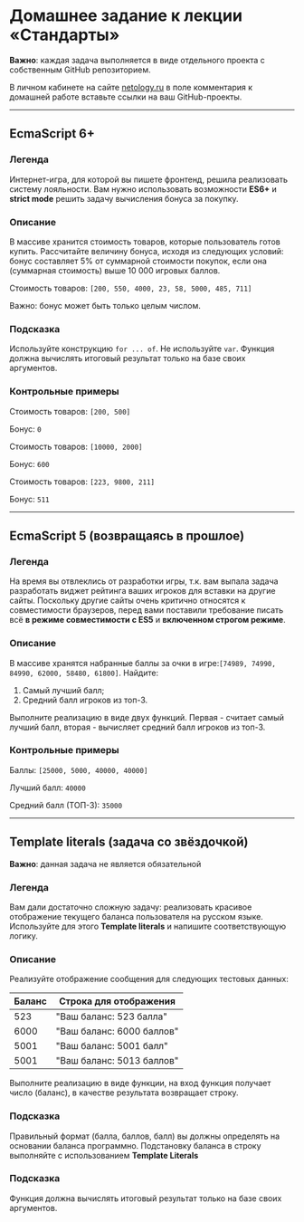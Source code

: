 # Домашнее задание к лекции «Стандарты»

**Важно**: каждая задача выполняется в виде отдельного проекта с собственным GitHub репозиторием.

В личном кабинете на сайте [netology.ru](http://netology.ru/) в поле комментария к домашней работе вставьте ссылки на ваш GitHub-проекты.

---

## EcmaScript 6+

### Легенда

Интернет-игра, для которой вы пишете фронтенд, решила реализовать систему лояльности. Вам нужно использовать возможности **ES6+** и **strict mode** решить задачу вычисления бонуса за покупку.

### Описание

В массиве хранится стоимость товаров, которые пользователь готов купить. Рассчитайте величину бонуса, исходя из следующих условий: бонус составляет 5% от суммарной стоимости покупок, если она (суммарная стоимость) выше 10 000 игровых баллов.

Стоимость товаров: `[200, 550, 4000, 23, 58, 5000, 485, 711]`

Важно: бонус может быть только целым числом.

### Подсказка

Используйте конструкцию `for ... of`. Не используйте `var`. Функция должна вычислять итоговый результат только на базе своих аргументов.

### Контрольные примеры

Стоимость товаров: `[200, 500]`

Бонус: `0`


Стоимость товаров: `[10000, 2000]`

Бонус: `600`


Стоимость товаров: `[223, 9800, 211]`

Бонус: `511`

---

## EcmaScript 5 (возвращаясь в прошлое)

### Легенда

На время вы отвлеклись от разработки игры, т.к. вам выпала задача разработать виджет рейтинга ваших игроков для вставки на другие сайты. Поскольку другие сайты очень критично относятся к совместимости браузеров, перед вами поставили требование писать всё **в режиме совместимости с ES5** и **включенном строгом режиме**.

### Описание

В массиве хранятся набранные баллы за очки в игре:`[74989, 74990, 84990, 62000, 58480, 61800]`.
Найдите:
1. Самый лучший балл;
1. Средний балл игроков из топ-3.

Выполните реализацию в виде двух функций. Первая - считает самый лучший балл, вторая - вычисляет средний балл игроков из топ-3.

### Контрольные примеры

Баллы: `[25000, 5000, 40000, 40000]`

Лучший балл: `40000`

Средний балл (ТОП-3): `35000`

---

## Template literals (задача со звёздочкой)

**Важно**: данная задача не является обязательной 

### Легенда

Вам дали достаточно сложную задачу: реализовать красивое отображение текущего баланса пользователя на русском языке. Используйте для этого **Template literals** и напишите соответствующую логику.

### Описание

Реализуйте отображение сообщения для следующих тестовых данных:

| Баланс | Строка для отображения |
| --- | --- |
| 523 |"Ваш баланс: 523 балла" |
| 6000 |"Ваш баланс: 6000 баллов" |
| 5001 |"Ваш баланс: 5001 балл" |
| 5001 |"Ваш баланс: 5013 баллов" |

Выполните реализацию в виде функции, на вход функция получает число (баланс), в качестве результата возвращает строку.

### Подсказка

Правильный формат (балла, баллов, балл) вы должны определять на основании баланса программно. Подстановку баланса в строку выполняйте с использованием **Template Literals**

### Подсказка

Функция должна вычислять итоговый результат только на базе своих аргументов.